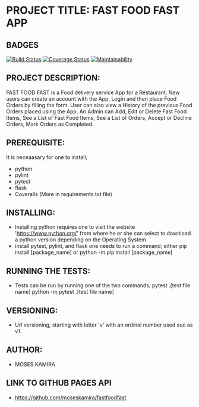# PROJECT TITLE: FAST FOOD FAST APP

## BADGES
[![Build Status](https://travis-ci.org/moseskamira/fastfoodfast.svg?branch=api)](https://travis-ci.org/moseskamira/fastfoodfast)
[![Coverage Status](https://coveralls.io/repos/github/moseskamira/fastfoodfast/badge.svg?branch=api)](https://coveralls.io/github/moseskamira/fastfoodfast?branch=api)
[![Maintainability](https://api.codeclimate.com/v1/badges/153874419629174a2837/maintainability)](https://codeclimate.com/github/moseskamira/fastfoodfast/maintainability)

## PROJECT DESCRIPTION:
FAST FOOD FAST is a Food delivery service App for a Restaurant.
New users can create an account with the App, Login and then place Food Orders by filling the form. User can also view a History of the previous Food Orders placed using the App.
An Admin can Add, Edit or Delete Fast Food Items, See a List of Fast Food Items, See a List of Orders, Accept or Decline Orders, Mark Orders as Completed.

## PREREQUISITE:
It is neceaasary for one to install;
- python
- pylint
- pytest
- flask
- Coveralls (More in requirements.txt file)

## INSTALLING:
- Installing python requires one to visit the website 'https://www.python.org/' 
  from where he or she can select to download a python version depending on the Operating System
- install pytest, pylint, and flask one needs to run a command; either 
  pip install [package_name] or 
  python -m pip install [package_name]

## RUNNING THE TESTS:
- Tests can be run by running one of the two commands;
  pytest .\[test file name]
  python -m pytest .\[test file name]

## VERSIONING:
- Url versioning, starting with letter 'v' with an ordinal number used suc as v1.

## AUTHOR:
- MOSES KAMIRA

## LINK TO GITHUB PAGES API
- https://github.com/moseskamira/fastfoodfast